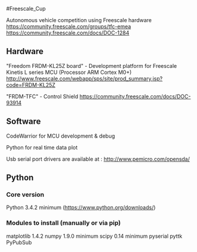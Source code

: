 #Freescale_Cup

Autonomous vehicle competition using Freescale hardware
https://community.freescale.com/groups/tfc-emea
https://community.freescale.com/docs/DOC-1284

## Hardware

"Freedom FRDM-KL25Z board" - Development platform for Freescale Kinetis L series MCU (Processor ARM Cortex M0+)
http://www.freescale.com/webapp/sps/site/prod_summary.jsp?code=FRDM-KL25Z

"FRDM-TFC" - Control Shield 
https://community.freescale.com/docs/DOC-93914

## Software
CodeWarrior for MCU development & debug

Python for real time data plot

Usb serial port drivers are available at : http://www.pemicro.com/opensda/

## Python 
### Core version
Python 3.4.2 minimum (https://www.python.org/downloads/)

### Modules to install (manually or via pip)
matplotlib 1.4.2 
numpy 1.9.0 minimum
scipy 0.14 minimum
pyserial
pyttk
PyPubSub
